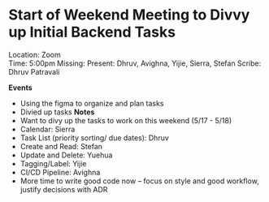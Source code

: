 # Start of Weekend Meeting to Divvy up Initial Backend Tasks
Location: Zoom\
Time: 5:00pm
Missing:
Present: Dhruv, Avighna, Yijie, Sierra, Stefan
Scribe: Dhruv Patravali

**Events**
- Using the figma to organize and plan tasks
- Divied up tasks
**Notes**
- Want to divy up the tasks to work on this weekend (5/17 - 5/18)
- Calendar: Sierra
- Task List (priority sorting/ due dates): Dhruv
- Create and Read: Stefan
- Update and Delete: Yuehua
- Tagging/Label: Yijie
- CI/CD Pipeline: Avighna
- More time to write good code now – focus on style and good workflow, justify decisions with ADR
